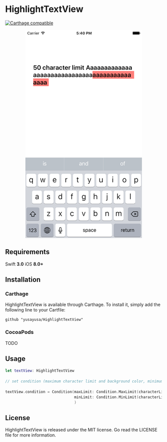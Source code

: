 # HighlightTextView

[![Carthage compatible](https://img.shields.io/badge/Carthage-compatible-4BC51D.svg?style=flat)](https://github.com/Carthage/Carthage)

<p align="center">
  <img src="HighlightTextView.png" width=375>
</p>

## Requirements

Swift **3.0**
iOS **8.0+**

## Installation

### Carthage

HighlightTextView is available through Carthage. To install it, simply add the following line to your Cartfile:
```
github "yusayusa/HighlightTextView"
```

### CocoaPods

TODO

## Usage
```swift
let textView: HighlightTextView

// set condition (maximum character limit and background color, minimum character limit and background color)

textView.condition = Condition(maxLimit: Condition.MaxLimit(characterLimit: 50, highlightColor: UIColor.red),
                               minLimit: Condition.MinLimit(characterLimit: 20, highlightColor: UIColor.gray)
                               )
```

## License
HighlightTextView is released under the MIT license. Go read the LICENSE file for more information.
